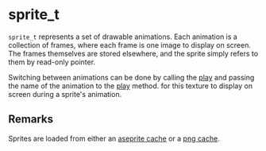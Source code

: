 # sprite_t

`sprite_t` represents a set of drawable animations. Each animation is a collection of frames, where each frame is one image to display on screen. The frames themselves are stored elsewhere, and the sprite simply refers to them by read-only pointer.

Switching between animations can be done by calling the [play](https://github.com/RandyGaul/cute_framework/blob/master/docs/graphics/sprite/play.md) and passing the name of the animation to the [play](https://github.com/RandyGaul/cute_framework/blob/master/docs/graphics/sprite/play.md) method.
for this texture to display on screen during a sprite's animation.

## Remarks

Sprites are loaded from either an [aseprite cache](https://github.com/RandyGaul/cute_framework/edit/master/doc/TODO_fill_me_in) or a [png cache](https://github.com/RandyGaul/cute_framework/edit/master/doc/TODO_fill_me_in).
